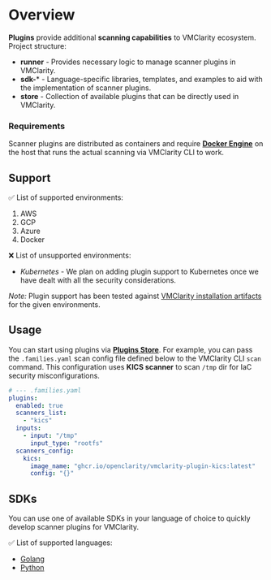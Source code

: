 # Overview

**Plugins** provide additional **scanning capabilities** to VMClarity ecosystem.
Project structure:

- **runner** - Provides necessary logic to manage scanner plugins in VMClarity.
- **sdk-*** - Language-specific libraries, templates, and examples to aid with the implementation of scanner plugins.
- **store** - Collection of available plugins that can be directly used in VMClarity.

### Requirements

Scanner plugins are distributed as containers and require [**Docker Engine**](https://docs.docker.com/engine/) on the host that runs the actual scanning via
VMClarity CLI to work.

## Support

✅ List of supported environments:
1. AWS
2. GCP
3. Azure
4. Docker

❌ List of unsupported environments:
- _Kubernetes_ - We plan on adding plugin support to Kubernetes once we have dealt with all the security considerations.

_Note:_ Plugin support has been tested against [VMClarity installation artifacts](../installation) for the given environments.

## Usage

You can start using plugins via **[Plugins Store](store)**.
For example, you can pass the `.families.yaml` scan config file defined below to the VMClarity CLI `scan` command.
This configuration uses **KICS scanner** to scan `/tmp` dir for IaC security misconfigurations.

```yaml
# --- .families.yaml
plugins:
  enabled: true
  scanners_list:
    - "kics"
  inputs: 
    - input: "/tmp"
      input_type: "rootfs"
  scanners_config:
    kics:
      image_name: "ghcr.io/openclarity/vmclarity-plugin-kics:latest"
      config: "{}"
```

## SDKs

You can use one of available SDKs in your language of choice to quickly develop scanner plugins for VMClarity.

✅ List of supported languages:
- [Golang](sdk-go)
- [Python](sdk-python)

